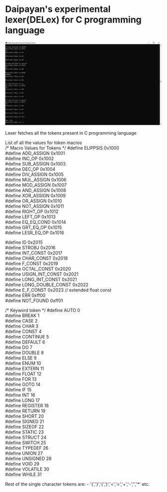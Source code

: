 # Daipayan's experimental lexer(DELex) for C programming language

![alt text](https://github.com/daipayan-bhowal/Lexer_in_C/blob/main/sample_files/DELex.jpg)

Lexer fetches all the tokens present in C programming language

List of all the values for token macros<br />
/* Macro Values for Tokens */
#define ELIPPSIS 0x1000<br />
#define ADD_ASSIGN 0x1001<br />
#define INC_OP 0x1002<br />
#define SUB_ASSIGN 0x1003<br />
#define DEC_OP 0x1004<br />
#define DIV_ASSIGN 0x1005<br />
#define MUL_ASSIGN 0x1006<br />
#define MOD_ASSIGN 0x1007<br />
#define AND_ASSIGN 0x1008<br />
#define XOR_ASSIGN 0x1009<br />
#define OR_ASSIGN 0x1010<br />
#define NOT_ASSIGN 0x1011<br />
#define RIGHT_OP 0x1012<br />
#define LEFT_OP 0x1013<br />
#define EQ_EQ_COND 0x1014<br />
#define GRT_EQ_OP 0x1015<br />
#define LESR_EQ_OP 0x1016<br />

#define ID 0x2015<br />
#define STROBJ 0x2016<br />
#define INT_CONST 0x2017<br />
#define CHAR_CONST 0x2018<br />
#define F_CONST 0x2019<br />
#define OCTAL_CONST 0x2020<br />
#define USIGN_INT_CONST 0x2021<br />
#define LONG_INT_CONST 0x2021<br />
#define LONG_DOUBLE_CONST 0x2022<br />
#define E_F_CONST 0x2023 // extended float const<br />
#define ERR 0xff00<br />
#define NOT_FOUND 0xff01<br />

/* Keyword token */
#define AUTO 0<br />
#define BREAK 1<br />
#define CASE 2<br />
#define CHAR 3<br />
#define CONST 4<br />
#define CONTINUE 5<br />
#define DEFAULT 6<br />
#define DO 7<br />
#define DOUBLE 8<br />
#define ELSE 9<br />
#define ENUM 10<br />
#define EXTERN 11<br />
#define FLOAT 12<br />
#define FOR 13<br />
#define GOTO 14<br />
#define IF 15<br />
#define INT 16<br />
#define LONG 17<br />
#define REGISTER 18<br />
#define RETURN 19<br />
#define SHORT 20<br />
#define SIGNED 21<br />
#define SIZEOF 22<br />
#define STATIC 23<br />
#define STRUCT 24<br />
#define SWITCH 25<br />
#define TYPEDEF 26<br />
#define UNION 27<br />
#define UNSIGNED 28<br />
#define VOID 29<br />
#define VOLATILE 30<br />
#define WHILE 31<br />

Rest of the single character tokens are: - '{','}','(',')','<','>','+','-','\','*' etc.
